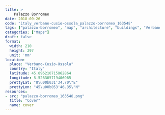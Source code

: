 ```yaml
---
title: > 
    Palazzo Borromeo
date: 2018-09-26
code: "italy_verbano-cusio-ossola_palazzo-borromeo_163548"
tags: ["palazzo-borromeo", "map", "architecture", "buildings", "Verbano-Cusio-Ossola", "Italy"]
categories: ["Maps"]
draft: false
format:
  width: 210
  height: 297
  unit: 'mm'
location:
  place: "Verbano-Cusio-Ossola"
  country: "Italy"
  latitude: 45.896210715862864
  longitude: 8.526305719406965
  prettyLat: "8\u00b031'34.70\"E"
  prettyLon: "45\u00b053'46.35\"N"
resources:
- src: "palazzo-borromeo_163548.png"
  title: "Cover"
  name: cover
---
```

